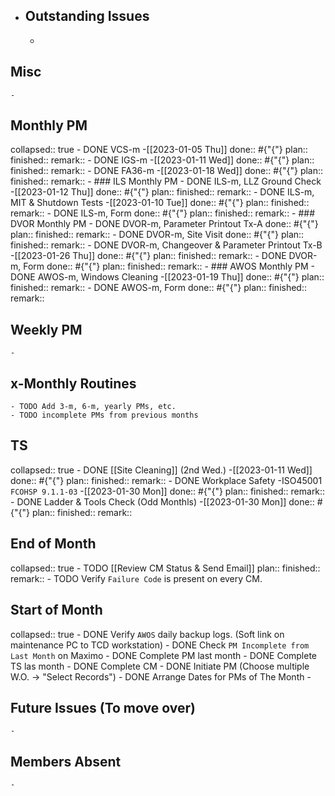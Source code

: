 - ## Outstanding Issues
	-
## Misc
	-
## Monthly PM
collapsed:: true
	- DONE VCS-m -[[2023-01-05 Thu]]
	  done:: #{"{"}
	  plan:: 
	  finished::
	  remark::
	- DONE IGS-m -[[2023-01-11 Wed]]
	  done:: #{"{"}
	  plan:: 
	  finished::
	  remark::
	- DONE FA36-m -[[2023-01-18 Wed]]
	  done:: #{"{"}
	  plan:: 
	  finished::
	  remark::
	- ### ILS Monthly PM
		- DONE ILS-m, LLZ Ground Check -[[2023-01-12 Thu]]
		  done:: #{"{"}
		  plan:: 
		  finished::
		  remark::
		- DONE ILS-m, MIT & Shutdown Tests -[[2023-01-10 Tue]]
		  done:: #{"{"}
		  plan:: 
		  finished::
		  remark::
		- DONE ILS-m, Form 
		  done:: #{"{"}
		  plan:: 
		  finished::
		  remark::
	- ### DVOR Monthly PM
		- DONE DVOR-m, Parameter Printout Tx-A 
		  done:: #{"{"}
		  plan::
		  finished::
		  remark::
		- DONE DVOR-m, Site Visit
		  done:: #{"{"}
		  plan::
		  finished::
		  remark::
		- DONE DVOR-m, Changeover & Parameter Printout Tx-B -[[2023-01-26 Thu]]
		  done:: #{"{"}
		  plan::
		  finished::
		  remark::
		- DONE DVOR-m, Form 
		  done:: #{"{"}
		  plan:: 
		  finished::
		  remark::
	- ### AWOS Monthly PM
		- DONE AWOS-m, Windows Cleaning -[[2023-01-19 Thu]]
		  done:: #{"{"}
		  plan:: 
		  finished::
		  remark::
		- DONE AWOS-m, Form 
		  done:: #{"{"}
		  plan:: 
		  finished::
		  remark::
## Weekly PM
	-
## x-Monthly Routines
	- TODO Add 3-m, 6-m, yearly PMs, etc.
	- TODO incomplete PMs from previous months
## TS
collapsed:: true
	- DONE [[Site Cleaning]] (2nd Wed.) -[[2023-01-11 Wed]]
	  done:: #{"{"}
	  plan::
	  finished::
	  remark::
	- DONE Workplace Safety -ISO45001 `FCOHSP 9.1.1-03` -[[2023-01-30 Mon]]
	  done:: #{"{"}
	  plan::
	  finished::
	  remark::
	- DONE Ladder & Tools Check (Odd Monthls) -[[2023-01-30 Mon]]
	  done:: #{"{"}
	  plan:: 
	  finished::
	  remark::
## End of Month
collapsed:: true
	- TODO [[Review CM Status & Send Email]]
	  plan::
	  finished::
	  remark::
		- TODO Verify `Failure Code` is present on every CM.
## Start of Month
collapsed:: true
	- DONE Verify `AWOS` daily backup logs. (Soft link on maintenance PC to TCD workstation)
	- DONE Check `PM Incomplete from Last Month` on Maximo
	- DONE Complete PM last month
	- DONE Complete TS las month
	- DONE Complete CM
	- DONE Initiate PM (Choose multiple W.O. -> "Select Records")
	- DONE Arrange Dates for PMs of The Month
	-
## Future Issues (To move over)
	-
## Members Absent
	-